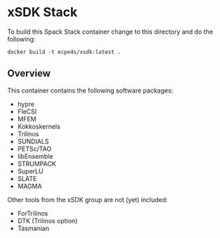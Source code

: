 # xSDK Stack

To build this Spack Stack container change to this directory and do the
following:

```
docker build -t ecpe4s/xsdk:latest .
```

## Overview

This container contains the following software packages:

* hypre
* FleCSI
* MFEM
* Kokkoskernels
* Trilinos
* SUNDIALS
* PETSc/TAO
* libEnsemble
* STRUMPACK
* SuperLU
* SLATE
* MAGMA


Other tools from the xSDK  group are not (yet) included:

* ForTrilinos
* DTK (Trilinos option)
* Tasmanian
